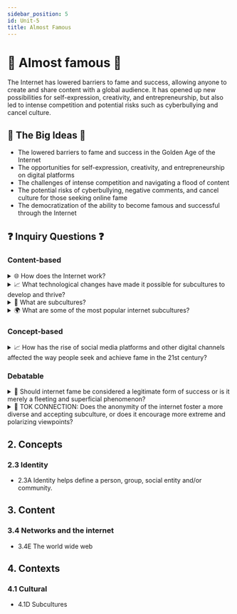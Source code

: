 ```yaml
---
sidebar_position: 5
id: Unit-5
title: Almost Famous
---
```


# 🌟 Almost famous 🌟

The Internet has lowered barriers to fame and success, allowing anyone to create and share content with a global audience. It has opened up new possibilities for self-expression, creativity, and entrepreneurship, but also led to intense competition and potential risks such as cyberbullying and cancel culture.

## 🌟 The Big Ideas 🌟

- The lowered barriers to fame and success in the Golden Age of the Internet
- The opportunities for self-expression, creativity, and entrepreneurship on digital platforms
- The challenges of intense competition and navigating a flood of content
- The potential risks of cyberbullying, negative comments, and cancel culture for those seeking online fame
- The democratization of the ability to become famous and successful through the Internet

## ❓ Inquiry Questions ❓



### Content-based
<details>
<summary>🌐 How does the Internet work?</summary>

- The Internet is a global network of interconnected computers that communicate using a standard set of protocols (TCP/IP)
- Data is broken down into packets and transmitted across the network through routers and switches
- Each device on the network has a unique IP address that identifies it and allows it to send and receive data
- The World Wide Web is a system of linked hypertext documents accessed via the Internet, using HTTP and web browsers

</details>

<details>
<summary>📈 What technological changes have made it possible for subcultures to develop and thrive?</summary>

- The widespread availability of high-speed internet access and mobile devices has allowed people to connect and communicate with others who share their interests, regardless of geographic location
- Social media platforms and online forums provide spaces for subcultures to form and grow, by allowing people to easily find and connect with like-minded individuals
- Advances in digital media tools and platforms have made it easier for people to create and share content related to their subcultures, such as blogs, videos, and podcasts
- The rise of e-commerce and online marketplaces has made it possible for subcultures to develop and sell niche products and services to a global audience

</details>

<details>
<summary>🤔 What are subcultures?</summary>

- Subcultures are groups of people within a larger culture who share distinct values, beliefs, and behaviors that set them apart from the mainstream
- Subcultures often form around specific interests, lifestyles, or identities, such as music genres, fashion styles, or political ideologies
- Members of subcultures often develop their own language, symbols, and rituals that reinforce their sense of belonging and differentiate them from other groups
- Subcultures can provide a sense of community and identity for individuals who may feel marginalized or misunderstood by the dominant culture

</details>

<details>
<summary>🌍 What are some of the most popular internet subcultures?</summary>

- Gaming subcultures, such as those surrounding specific video game franchises or competitive esports
- Music subcultures, such as those related to specific genres like hip-hop, EDM, or K-pop
- Fashion subcultures, such as streetwear, vintage, or high-end designer communities
- Political subcultures, such as those related to specific ideologies or social movements
- Fandom subcultures, such as those dedicated to specific movies, TV shows, or celebrities

</details>

### Concept-based
<details>
<summary>📈 How has the rise of social media platforms and other digital channels affected the way people seek and achieve fame in the 21st century?</summary>

- Social media platforms have made it easier for individuals to build a personal brand and reach a large audience without the need for traditional gatekeepers like talent agencies or media companies
- The ability to go viral on social media has created new paths to fame and success, based on factors like relatability, authenticity, and niche appeal
- The attention economy of social media has led to a focus on metrics like followers, likes, and engagement, which can create pressure to constantly create and share content
- The rise of influencer marketing has created new opportunities for individuals to monetize their online fame through sponsored content and brand partnerships

</details>

### Debatable
<details>
<summary>🤔 Should internet fame be considered a legitimate form of success or is it merely a fleeting and superficial phenomenon?</summary>

- Internet fame can provide a platform for individuals to showcase their talents and reach a wide audience, leading to real opportunities and success
- However, internet fame is often short-lived and can be based on superficial factors such as appearance or viral content rather than genuine talent or hard work
- The metrics of internet fame, such as likes and followers, may not always translate to meaningful success or fulfillment in the real world
- The pressure to maintain internet fame can lead to a focus on creating content for the sake of popularity rather than authentic self-expression

</details>

<details>
<summary>🧠 TOK CONNECTION: Does the anonymity of the internet foster a more diverse and accepting subculture, or does it encourage more extreme and polarizing viewpoints?</summary>

- The anonymity of the internet can allow individuals to express themselves more freely and connect with like-minded people, leading to the formation of diverse subcultures
- However, anonymity can also embolden people to express more extreme or polarizing viewpoints without fear of real-world consequences
- The lack of face-to-face interaction and accountability on the internet can lead to a breakdown in empathy and understanding between different groups
- The algorithm-driven nature of many internet platforms can create echo chambers that reinforce existing beliefs and limit exposure to diverse perspectives

</details>

## 2. Concepts

### 2.3 Identity

- 2.3A Identity helps define a person, group, social entity and/or community.

## 3. Content

### 3.4 Networks and the internet

- 3.4E The world wide web

## 4. Contexts

### 4.1 Cultural

- 4.1D Subcultures